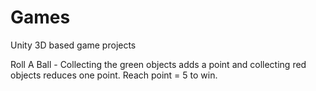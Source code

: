 # Games
Unity 3D based game projects

Roll A Ball - Collecting the green objects adds a point and collecting red objects reduces one point. Reach point = 5 to win.
